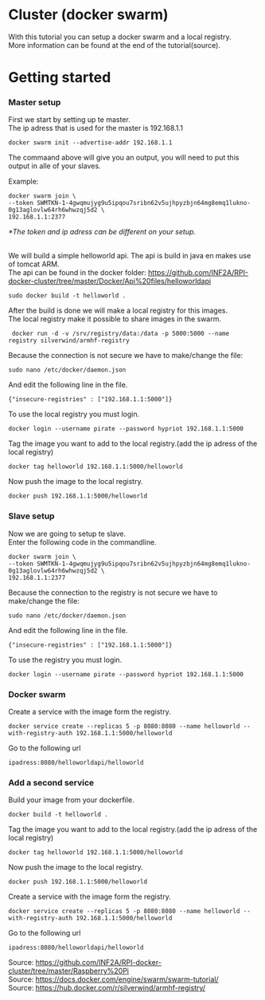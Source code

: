 # Cluster (docker swarm)
With this tutorial you can setup a docker swarm and a local registry.<br/>
More information can be found at the end of the tutorial(source).

<h1> Getting started</h1>
<h3>Master setup</h3>
First we start by setting up te master.<br />
The ip adress that is used for the master is 192.168.1.1<br/>
    
    docker swarm init --advertise-addr 192.168.1.1

The commaand above will give you an output, you will need to put this output in alle of your slaves.

Example:
    
    docker swarm join \
    --token SWMTKN-1-4gwqmujyg9u5ipqou7sribn62v5ujhpyzbjn64mg8emq1lukno-0g13aglovlw64rh6whwzqj5d2 \
    192.168.1.1:2377
    
<i>*The token and ip adress can be different on your setup.</i><br/><br/>


We will build a simple helloworld api. The api is build in java en makes use of tomcat ARM. <br />
The api can be found in the docker folder: https://github.com/INF2A/RPI-docker-cluster/tree/master/Docker/Api%20files/helloworldapi
    
    sudo docker build -t helloworld .
    
 After the build is done we will make a local registry for this images.<br/>
 The local registry make it possible to share images in the swarm.<br/>
 
     docker run -d -v /srv/registry/data:/data -p 5000:5000 --name registry silverwind/armhf-registry
    
Because the connection is not secure we have to make/change the file: 
    
    sudo nano /etc/docker/daemon.json
    
And edit the following line in the file.

    {"insecure-registries" : ["192.168.1.1:5000"]}
    
To use the local registry you must login.

    docker login --username pirate --password hypriot 192.168.1.1:5000
    
Tag the image you want to add to the local registry.(add the ip adress of the local registry)

    docker tag helloworld 192.168.1.1:5000/helloworld

Now push the image to the local registry.

    docker push 192.168.1.1:5000/helloworld
    
<h3>Slave setup</h3>
Now we are going to setup te slave.<br/>
Enter the following code in the commandline.
    
    docker swarm join \
    --token SWMTKN-1-4gwqmujyg9u5ipqou7sribn62v5ujhpyzbjn64mg8emq1lukno-0g13aglovlw64rh6whwzqj5d2 \
    192.168.1.1:2377

Because the connection to the registry is not secure we have to make/change the file: 
    
    sudo nano /etc/docker/daemon.json
    
And edit the following line in the file.

    {"insecure-registries" : ["192.168.1.1:5000"]}
    
To use the registry you must login.

    docker login --username pirate --password hypriot 192.168.1.1:5000

<h3>Docker swarm</h3>

Create a service with the image form the registry.

    docker service create --replicas 5 -p 8080:8080 --name helloworld --with-registry-auth 192.168.1.1:5000/helloworld
    
Go to the following url

    ipadress:8080/helloworldapi/helloworld
    
 <h3>Add a second service</h3>
Build your image from your dockerfile.

    docker build -t helloworld .
 
Tag the image you want to add to the local registry.(add the ip adress of the local registry)

    docker tag helloworld 192.168.1.1:5000/helloworld

Now push the image to the local registry.

    docker push 192.168.1.1:5000/helloworld
    
Create a service with the image form the registry.

    docker service create --replicas 5 -p 8080:8080 --name helloworld --with-registry-auth 192.168.1.1:5000/helloworld
    
Go to the following url

    ipadress:8080/helloworldapi/helloworld
    
    
Source: https://github.com/INF2A/RPI-docker-cluster/tree/master/Raspberry%20Pi <br/>
Source: https://docs.docker.com/engine/swarm/swarm-tutorial/ <br />
Source: https://hub.docker.com/r/silverwind/armhf-registry/
